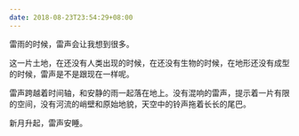 ```yaml
---
date: 2018-08-23T23:54:29+08:00
---
```

雷雨的时候，雷声会让我想到很多。

这一片土地，在还没有人类出现的时候，在还没有生物的时候，在地形还没有成型的时候，雷声是不是跟现在一样呢。

雷声跨越着时间轴，和安静的雨一起落在地上。没有混响的雷声，提示着一片有限的空间，没有河流的峭壁和原始地貌，天空中的铃声拖着长长的尾巴。

新月升起，雷声安睡。